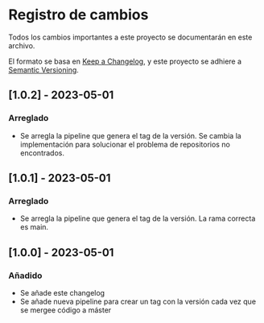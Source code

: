 # Registro de cambios

Todos los cambios importantes a este proyecto se documentarán en este archivo.

El formato se basa en [Keep a Changelog](https://keepachangelog.com/es/1.0.0/),
y este proyecto se adhiere a [Semantic Versioning](https://semver.org/lang/es/spec/v2.0.0.html).

## [1.0.2] - 2023-05-01

### Arreglado

- Se arregla la pipeline que genera el tag de la versión. Se cambia la implementación para solucionar
  el problema de repositorios no encontrados.

## [1.0.1] - 2023-05-01

### Arreglado

- Se arregla la pipeline que genera el tag de la versión. La rama correcta es main.

## [1.0.0] - 2023-05-01

### Añadido

- Se añade este changelog
- Se añade nueva pipeline para crear un tag con la versión cada vez que se mergee código a máster
